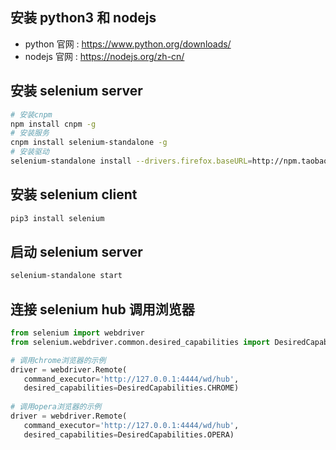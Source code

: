 ## 安装 python3 和 nodejs

- python 官网 : https://www.python.org/downloads/
- nodejs 官网 : https://nodejs.org/zh-cn/

## 安装 selenium server

```bash
# 安装cnpm
npm install cnpm -g
# 安装服务
cnpm install selenium-standalone -g
# 安装驱动
selenium-standalone install --drivers.firefox.baseURL=http://npm.taobao.org/mirrors/geckodriver --baseURL=http://npm.taobao.org/mirrors/selenium --drivers.chrome.baseURL=http://npm.taobao.org/mirrors/chromedriver --drivers.ie.baseURL=http://npm.taobao.org/mirrors/selenium
```

## 安装 selenium client

```bash
pip3 install selenium
```

## 启动 selenium server

```bash
selenium-standalone start
```

## 连接 selenium hub 调用浏览器

```python
from selenium import webdriver
from selenium.webdriver.common.desired_capabilities import DesiredCapabilities

# 调用chrome浏览器的示例
driver = webdriver.Remote(
   command_executor='http://127.0.0.1:4444/wd/hub',
   desired_capabilities=DesiredCapabilities.CHROME)
 
# 调用opera浏览器的示例
driver = webdriver.Remote(
   command_executor='http://127.0.0.1:4444/wd/hub',
   desired_capabilities=DesiredCapabilities.OPERA)
```

